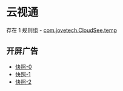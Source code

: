 # 云视通

存在 1 规则组 - [com.jovetech.CloudSee.temp](/src/apps/com.jovetech.CloudSee.temp.ts)

## 开屏广告

- [快照-0](https://i.gkd.li/import/12901732)
- [快照-1](https://i.gkd.li/import/12829886)
- [快照-2](https://i.gkd.li/import/12893553)
